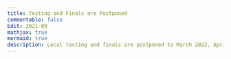 ```yaml
---
title: Testing and Finals are Postponed
commentable: false
Edit: 2021-09
mathjax: true
mermaid: true
description: Local testing and finals are postponed to March 2022, April 2022 correspondingly due to ongoing pandemic.
---
```

